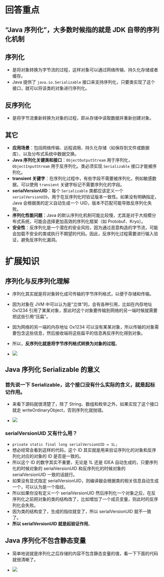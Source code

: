 # 回答重点

## **“Java 序列化”，大多数时候指的就是 JDK 自带的序列化机制**

## 序列化
- 是将对象转换为字节流的过程，这样对象可以通过网络传输、持久化存储或者缓存。
- Java 提供了 `java.io.Serializable` 接口来支持序列化，只要类实现了这个接口，就可以将该类的对象进行序列化。

## 反序列化
- 是将字节流重新转换为对象的过程，即从存储中读取数据并重新创建对象。

## 其它
- **应用场景**：包括网络传输、远程调用、持久化存储（如保存到文件或数据库）、以及分布式系统中数据交换。
- **Java 序列化关键类和接口**：`ObjectOutputStream` 用于序列化，`ObjectInputStream` 用于反序列化。类必须实现 `Serializable` 接口才能被序列化。
- **transient 关键字**：在序列化过程中，有些字段不需要被序列化，例如敏感数据，可以使用 `transient` 关键字标记不需要序列化的字段。
- **serialVersionUID**：每个 `Serializable` 类都应该定义一个 `serialVersionUID`，用于在反序列化时验证版本一致性。如果没有明确指定，Java 会根据类的定义自动生成一个 UID，版本不匹配可能导致反序列化失败。
- **序列化性能问题**：Java 的默认序列化机制可能比较慢，尤其是对于大规模分布式系统，可能会选择更加高效的序列化框架（如 Protobuf、Kryo）。
- **安全性**：反序列化是一个潜在的安全风险，因为通过恶意构造的字节流，可能会加载不安全的类或执行不期望的代码。因此，反序列化过程需要进行输入验证，避免反序列化漏洞。

# 扩展知识

## 序列化与反序列化理解
- 序列化其实就是将对象转化成可传输的字节序列格式，以便于存储和传输。
- 因为对象在 JVM 中可以认为是“立体”的，会有各种引用，比如在内存地址 Ox1234 引用了某某对象，那此时这个对象要传输到网络的另一端时候就需要把这些引用“压扁”。
- 因为网络的另一端的内存地址 Ox1234 可以没有某某对象，所以传输的对象需要包含这些信息，然后接收端将这些扁平的信息再反序列化得到对象。
- 所以，**反序列化就是将字节序列格式转换为对象的过程**。

- ![](https://pic.code-nav.cn/mianshiya/question_picture/1772087337535152129/xbVYRn0Y_a8d32fe2-c98d-4240-a9c8-9961b259a2b7_mianshiya.png)

## Java 序列化 Serializable 的意义

### 首先说一下 Serializable，这个接口没有什么实际的含义，就是起标记作用。

- 来看下源码就很清楚了，除了 String、数组和枚举之外，如果实现了这个接口就走 writeOrdinaryObject，否则序列化就抛错。

- ![](https://pic.code-nav.cn/mianshiya/question_picture/1783397053004488705/image-20210228112426413_mianshiya.png)

### serialVersionUID 又有什么用？

- `private static final long serialVersionUID = 1L;`
- 想必经常会看到这样的代码，这个 ID 其实就是用来验证序列化的对象和反序列化对应的对象的 ID 是否是一致的。
- 所以这个 ID 的数字其实不重要，无论是 1L 还是 IDEA 自动生成的，只要序列化的时候对象的 serialVersionUID 和反序列化的时候对象的 serialVersionUID 一致的话就行。
- 如果没有显式指定 serialVersionUID，则编译器会根据类的相关信息自动生成一个，可以认为是一个指纹。
- 所以如果你没有定义一个 serialVersionUID 然后序列化一个对象之后，在反序列化之前把对象的类的结构改了，比如增加了一个成员变量，则此时的反序列化会失败。
- 因为类的结构变了，生成的指纹就变了，所以 serialVersionUID 就不一致了。
- **所以 serialVersionUID 就是起验证作用**。

## Java 序列化不包含静态变量
- 简单地说就是序列化之后存储的内容不包含静态变量的值，看一下下面的代码就很清晰了。

- ![](https://pic.code-nav.cn/mianshiya/question_picture/1783388929455529986/VOUh1Ohj_image_mianshiya.png)
